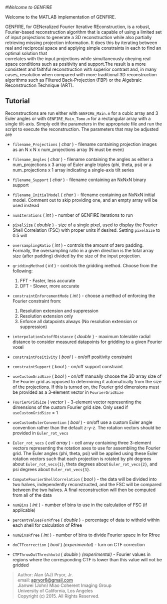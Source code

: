 #_Welcome to GENFIRE_

Welcome to the MATLAB implementation of GENFIRE. 


GENFIRE, for GENeralized Fourier Iterative REconstruction, is a robust, Fourier-based reconstruction algorithm that is
capable of using a limited set of input projections to generate a 3D reconstruction
while also partially retrieving missing projection information. It does this by iterating 
between real and reciprocal space and applying simple constraints in each to find an optimal solution that  
correlates with the input projections while simultaneously obeying real space conditions
such as positivity and support.The result is a more consistent and faithful reconstruction with superior contrast and, in many cases, resolution when
compared with more traditional 3D reconstruction algorithms such as Filtered Back-Projection (FBP) or the Algebraic Reconstruction Technique (ART).  

## Tutorial
Reconstructions are run either with `GENFIRE_Main.m` for a cubic array and 3 Euler angles or with `GENFIRE_Main_Tomo.m` for a rectangular array with a single tilt-axis. Simply edit the parameters in the appropriate file and run the script to execute the reconstruction. The parameters that may be adjusted are

* `filename_Projections` ( *char* ) - filename containing projection images as an N x N x num\_projections array (N must be even)

* `filename_Angles` ( *char* ) - filename containing the angles as either a num\_projections x 3 array of Euler angle triples (phi, theta, psi) or a num\_projections x 1 array indicating a single-axis tilt series
* `filename_Support` ( *char* ) - filename containing an NxNxN binary support
* `filename_InitialModel` ( *char* ) - filename containing an NxNxN initial model. Comment out to skip providing one, and an empty array will be used instead
* `numIterations` ( *int* ) - number of GENFIRE iterations to run
* `pixelSize` ( *double* ) - size of a single pixel, used to display the Fourier Shell Correlation (FSC) with proper units if desired. Setting `pixelSize` to 0.5 will 
* `oversamplingRatio` ( *int* ) - controls the amount of zero padding. Formally, the oversampling ratio in a given direction is the total array size (after padding) divided by the size of the input projection.
* `griddingMethod` ( *int* ) - controls the gridding method. Choose from the following:
	1. FFT - Faster, less accurate
	2. DFT - Slower, more accurate
* `constraintEnforcementMode` ( *int* ) - choose a method of enforcing the Fourier constraint from:
	1. Resolution extension and suppression
	2. Resolution extension only
	3. Enforce all datapoints always (No resolution extension or suppression)
* `interpolationCutoffDistance` ( *double* ) - maximum tolerable radial distance to consider measured datapoints for gridding to a given Fourier voxel
* `constraintPositivity` ( *bool* ) - on/off positivity constraint
* `constraintSupport` ( *bool* )  - on/off support constraint
* `useCustomGridSize` ( *bool* )  - on/off manually choose the 3D array size of the Fourier grid as opposed to determining it automatically from the size of the projections. If this is turned on, the Fourier grid dimensions must be provided as a 3-element vector in `FourierGridSize` 
* `FourierGridSize` ( *vector* )  - 3-element vector representing the dimensions of the custom Fourier grid size. Only used if `useCustomGridSize` = 1
* `useCustomEulerConvention` ( *bool* )  - on/off use a custom Euler angle convention rather than the default z-y-z. The rotation vectors should be provided in `Euler_rot_vecs`
* `Euler_rot_vecs` ( *cell array* )  - cell array containing three 3-element vectors representing the rotation axes to use for assembling the Fourier grid. The Euler angles (phi, theta, psi) will be applied using these Euler rotation vectors such that each projection is rotated by phi degrees about `Euler_rot_vecs{1}`, theta degrees about `Euler_rot_vecs{2}`, and psi degrees about `Euler_rot_vecs{3}`.

* `ComputeFourierShellCorrelation` ( *bool* ) - the data will be divided into two halves, independently reconstructed, and the FSC will be compared between the two halves. A final reconstruction will then be computed from all of the data 
* `numBins` ( *int* ) - number of bins to use in the calculation of FSC (if applicable)  
* `percentValuesForRfree` ( *double* ) - percentage of data to withold within each shell for calculation of Rfree
* `numBinsRfree` ( *int* ) - number of bins to divide Fourier space in for Rfree
* `doCTFcorrection` ( *bool* ) *(experimental)* - turn on CTF correction
* `CTFThrowOutThreshhold` ( *double* ) *(experimental)* - Fourier values in regions where the corresponding CTF is lower than this value will not be gridded


>Author: Alan (AJ) Pryor, Jr.  
email:  apryor6@gmail.com  
Jianwei (John) Miao Coherent Imaging Group  
University of California, Los Angeles  
Copyright (c) 2015. All Rights Reserved.
